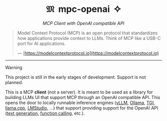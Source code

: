 <div align="center">
  <h1>𝔐&nbsp;&nbsp;mpc-openai&nbsp;&nbsp;✧</h1>
  <p><em>MCP Client with OpenAI compatible API</em></p>
</div>

> Model Context Protocol (MCP) is an open protocol that standardizes how applications provide context to LLMs. Think of MCP like a USB-C port for AI applications.
>
> — [https://modelcontextprotocol.io](https://modelcontextprotocol.io)

______________________________________________________________________

> [!WARNING]
> This project is still in the early stages of development. Support is not planned.

This is a MCP **client** (not a server). It is meant to be used as a library for building LLMs UI that support MCP through an OpenAI compatible API. This opens the door to locally runnable inference engines ([vLLM](https://github.com/vllm-project/vllm), [Ollama](https://github.com/ollama/ollama), [TGI](https://github.com/huggingface/text-generation-inference), [llama.cpp](https://github.com/ggerganov/llama.cpp), [LMStudio](https://github.com/lmstudio-ai), ...) that support providing support for the OpenAI API ([text generation](https://platform.openai.com/docs/guides/text-generation), [function calling](https://platform.openai.com/docs/guides/function-calling), etc.).

<!--TODO: mermaid diagram-->

<!--TODO: usage-->
